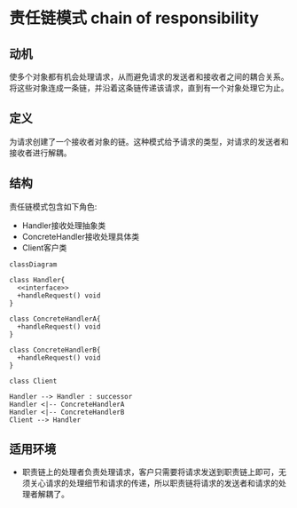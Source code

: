 # 责任链模式 chain of responsibility

## 动机
使多个对象都有机会处理请求，从而避免请求的发送者和接收者之间的耦合关系。将这些对象连成一条链，并沿着这条链传递该请求，直到有一个对象处理它为止。

## 定义
为请求创建了一个接收者对象的链。这种模式给予请求的类型，对请求的发送者和接收者进行解耦。

## 结构
责任链模式包含如下角色:
- Handler接收处理抽象类
- ConcreteHandler接收处理具体类
- Client客户类

```mermaid
classDiagram

class Handler{
  <<interface>>
  +handleRequest() void
}

class ConcreteHandlerA{
  +handleRequest() void
}

class ConcreteHandlerB{
  +handleRequest() void
}

class Client

Handler --> Handler : successor
Handler <|-- ConcreteHandlerA
Handler <|-- ConcreteHandlerB
Client --> Handler

```

## 适用环境
- 职责链上的处理者负责处理请求，客户只需要将请求发送到职责链上即可，无须关心请求的处理细节和请求的传递，所以职责链将请求的发送者和请求的处理者解耦了。
